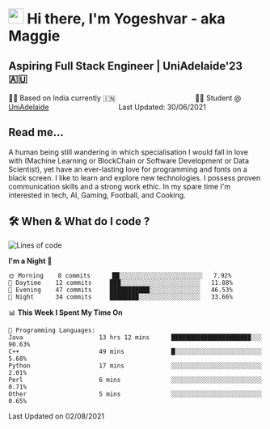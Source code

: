 <h1><img src="https://emojis.slackmojis.com/emojis/images/1531849430/4246/blob-sunglasses.gif?1531849430" width="30"/> Hi there, I'm Yogeshvar - aka Maggie</h1>

## Aspiring Full Stack Engineer | UniAdelaide'23 🇦🇺  
🏂🏻  Based on India currently 🇮🇳 &nbsp;&nbsp;&nbsp;&nbsp;&nbsp;&nbsp;&nbsp;&nbsp;&nbsp;&nbsp;&nbsp;&nbsp;&nbsp;&nbsp;&nbsp;&nbsp;&nbsp;&nbsp;&nbsp;&nbsp;&nbsp;&nbsp;&nbsp;&nbsp;&nbsp;&nbsp;&nbsp;&nbsp;&nbsp;&nbsp;&nbsp;&nbsp;&nbsp;&nbsp;&nbsp;&nbsp;&nbsp;&nbsp;&nbsp;👨‍💻 Student @ [UniAdelaide](https://www.adelaide.edu.au)   &nbsp;&nbsp;&nbsp;&nbsp;&nbsp;&nbsp;&nbsp;&nbsp;&nbsp;&nbsp;&nbsp;&nbsp;&nbsp;&nbsp;&nbsp;&nbsp;&nbsp;&nbsp;&nbsp;&nbsp;&nbsp;&nbsp;&nbsp;&nbsp;&nbsp;&nbsp;&nbsp;&nbsp;&nbsp;&nbsp;&nbsp;&nbsp; &nbsp;Last Updated: 30/06/2021

## Read me...

A human being still wandering in which specialisation I would fall in love with (Machine Learning or BlockChain or Software Development or Data Scientist), yet have an ever-lasting love for programming and fonts on a black screen. I like to learn and explore new technologies. I possess proven communication skills and a strong work ethic. In my spare time I'm interested in tech, AI, Gaming, Football, and Cooking.

## 🛠 When & What do I code ?  

<!--START_SECTION:waka-->
![Lines of code](https://img.shields.io/badge/From%20Hello%20World%20I%27ve%20Written-46375%20lines%20of%20code-blue)

**I'm a Night 🦉** 

```text
🌞 Morning    8 commits      ██░░░░░░░░░░░░░░░░░░░░░░░   7.92% 
🌆 Daytime    12 commits     ███░░░░░░░░░░░░░░░░░░░░░░   11.88% 
🌃 Evening    47 commits     ███████████░░░░░░░░░░░░░░   46.53% 
🌙 Night      34 commits     ████████░░░░░░░░░░░░░░░░░   33.66%

```


📊 **This Week I Spent My Time On** 

```text
💬 Programming Languages: 
Java                     13 hrs 12 mins      ██████████████████████░░░   90.63% 
C++                      49 mins             █░░░░░░░░░░░░░░░░░░░░░░░░   5.68% 
Python                   17 mins             ░░░░░░░░░░░░░░░░░░░░░░░░░   2.01% 
Perl                     6 mins              ░░░░░░░░░░░░░░░░░░░░░░░░░   0.71% 
Other                    5 mins              ░░░░░░░░░░░░░░░░░░░░░░░░░   0.65%

```


 Last Updated on 02/08/2021
<!--END_SECTION:waka-->
